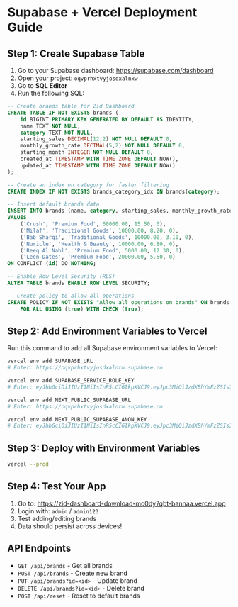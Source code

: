 # Supabase + Vercel Deployment Guide

## Step 1: Create Supabase Table

1. Go to your Supabase dashboard: https://supabase.com/dashboard
2. Open your project: `oqvprhxtvyjosdxalnxw`
3. Go to **SQL Editor**
4. Run the following SQL:

```sql
-- Create brands table for Zid Dashboard
CREATE TABLE IF NOT EXISTS brands (
    id BIGINT PRIMARY KEY GENERATED BY DEFAULT AS IDENTITY,
    name TEXT NOT NULL,
    category TEXT NOT NULL,
    starting_sales DECIMAL(12,2) NOT NULL DEFAULT 0,
    monthly_growth_rate DECIMAL(5,2) NOT NULL DEFAULT 0,
    starting_month INTEGER NOT NULL DEFAULT 0,
    created_at TIMESTAMP WITH TIME ZONE DEFAULT NOW(),
    updated_at TIMESTAMP WITH TIME ZONE DEFAULT NOW()
);

-- Create an index on category for faster filtering
CREATE INDEX IF NOT EXISTS brands_category_idx ON brands(category);

-- Insert default brands data
INSERT INTO brands (name, category, starting_sales, monthly_growth_rate, starting_month) 
VALUES 
    ('Crush', 'Premium Food', 60000.00, 15.50, 0),
    ('Milaf', 'Traditional Goods', 10000.00, 8.20, 0),
    ('Bab Sharqi', 'Traditional Goods', 10000.00, 3.10, 0),
    ('Nuricle', 'Health & Beauty', 10000.00, 6.80, 0),
    ('Reeq Al Nahl', 'Premium Food', 5000.00, 12.30, 0),
    ('Leen Dates', 'Premium Food', 20000.00, 5.50, 0)
ON CONFLICT (id) DO NOTHING;

-- Enable Row Level Security (RLS)
ALTER TABLE brands ENABLE ROW LEVEL SECURITY;

-- Create policy to allow all operations
CREATE POLICY IF NOT EXISTS "Allow all operations on brands" ON brands
    FOR ALL USING (true) WITH CHECK (true);
```

## Step 2: Add Environment Variables to Vercel

Run this command to add all Supabase environment variables to Vercel:

```bash
vercel env add SUPABASE_URL
# Enter: https://oqvprhxtvyjosdxalnxw.supabase.co

vercel env add SUPABASE_SERVICE_ROLE_KEY
# Enter: eyJhbGciOiJIUzI1NiIsInR5cCI6IkpXVCJ9.eyJpc3MiOiJzdXBhYmFzZSIsInJlZiI6Im9xdnByaHh0dnlqb3NkeGFsbnh3Iiwicm9sZSI6InNlcnZpY2Vfcm9sZSIsImlhdCI6MTc1NDUzOTI5MCwiZXhwIjoyMDcwMTE1MjkwfQ.9Exg87M4p_f7HVuA6XkxqBf7kcH_Nk4nEdJ4PTHR2tM

vercel env add NEXT_PUBLIC_SUPABASE_URL  
# Enter: https://oqvprhxtvyjosdxalnxw.supabase.co

vercel env add NEXT_PUBLIC_SUPABASE_ANON_KEY
# Enter: eyJhbGciOiJIUzI1NiIsInR5cCI6IkpXVCJ9.eyJpc3MiOiJzdXBhYmFzZSIsInJlZiI6Im9xdnByaHh0dnlqb3NkeGFsbnh3Iiwicm9sZSI6ImFub24iLCJpYXQiOjE3NTQ1MzkyOTAsImV4cCI6MjA3MDExNTI5MH0.uVhhuZr0PN4ZnJZ5ChK8RfKO4QXA2-oH4aJlgwtX8GQ
```

## Step 3: Deploy with Environment Variables

```bash
vercel --prod
```

## Step 4: Test Your App

1. Go to: https://zid-dashboard-download-mo0dy7qbt-bannaa.vercel.app
2. Login with: `admin` / `admin123`
3. Test adding/editing brands
4. Data should persist across devices!

## API Endpoints

- `GET /api/brands` - Get all brands
- `POST /api/brands` - Create new brand
- `PUT /api/brands?id=<id>` - Update brand
- `DELETE /api/brands?id=<id>` - Delete brand
- `POST /api/reset` - Reset to default brands